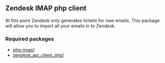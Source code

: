 ## Zendesk IMAP php client

At this point Zendesk only generates tickets for new emails.
This package will allow you to import all your emails in to Zendesk.

### Required packages
- [php-imap!](https://github.com/barbushin/php-imap)
- [zendesk_api_client_php!](https://github.com/zendesk/zendesk_api_client_php)
